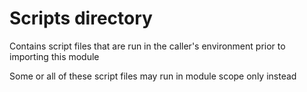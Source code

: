 
# Scripts directory

Contains script files that are run in the caller's environment prior to importing this module

Some or all of these script files may run in module scope only instead
